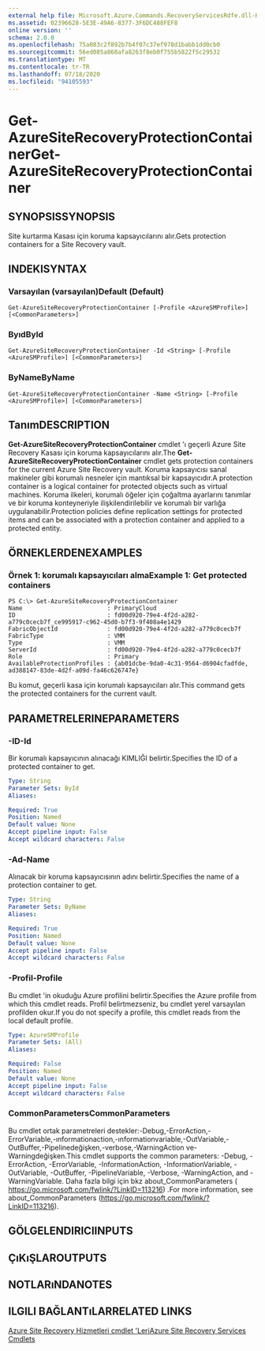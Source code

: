```yaml
---
external help file: Microsoft.Azure.Commands.RecoveryServicesRdfe.dll-Help.xml
ms.assetid: 02396628-5E3E-49A6-8377-3F6DC488FEF8
online version: ''
schema: 2.0.0
ms.openlocfilehash: 75a083c2f892b7b4f07c37ef978d1babb1dd0cb0
ms.sourcegitcommit: 56ed085a868afa8263f8eb0f755b5822f5c29532
ms.translationtype: MT
ms.contentlocale: tr-TR
ms.lasthandoff: 07/18/2020
ms.locfileid: "94105593"
---
```

# <span data-ttu-id="89185-101">Get-AzureSiteRecoveryProtectionContainer</span><span class="sxs-lookup"><span data-stu-id="89185-101">Get-AzureSiteRecoveryProtectionContainer</span></span>

## <span data-ttu-id="89185-102">SYNOPSIS</span><span class="sxs-lookup"><span data-stu-id="89185-102">SYNOPSIS</span></span>
<span data-ttu-id="89185-103">Site kurtarma Kasası için koruma kapsayıcılarını alır.</span><span class="sxs-lookup"><span data-stu-id="89185-103">Gets protection containers for a Site Recovery vault.</span></span>

## <span data-ttu-id="89185-104">INDEKI</span><span class="sxs-lookup"><span data-stu-id="89185-104">SYNTAX</span></span>

### <span data-ttu-id="89185-105">Varsayılan (varsayılan)</span><span class="sxs-lookup"><span data-stu-id="89185-105">Default (Default)</span></span>
```
Get-AzureSiteRecoveryProtectionContainer [-Profile <AzureSMProfile>] [<CommonParameters>]
```

### <span data-ttu-id="89185-106">Byıd</span><span class="sxs-lookup"><span data-stu-id="89185-106">ById</span></span>
```
Get-AzureSiteRecoveryProtectionContainer -Id <String> [-Profile <AzureSMProfile>] [<CommonParameters>]
```

### <span data-ttu-id="89185-107">ByName</span><span class="sxs-lookup"><span data-stu-id="89185-107">ByName</span></span>
```
Get-AzureSiteRecoveryProtectionContainer -Name <String> [-Profile <AzureSMProfile>] [<CommonParameters>]
```

## <span data-ttu-id="89185-108">Tanım</span><span class="sxs-lookup"><span data-stu-id="89185-108">DESCRIPTION</span></span>
<span data-ttu-id="89185-109">**Get-AzureSiteRecoveryProtectionContainer** cmdlet 'ı geçerli Azure Site Recovery Kasası için koruma kapsayıcılarını alır.</span><span class="sxs-lookup"><span data-stu-id="89185-109">The **Get-AzureSiteRecoveryProtectionContainer** cmdlet gets protection containers for the current Azure Site Recovery vault.</span></span>
<span data-ttu-id="89185-110">Koruma kapsayıcısı sanal makineler gibi korumalı nesneler için mantıksal bir kapsayıcıdır.</span><span class="sxs-lookup"><span data-stu-id="89185-110">A protection container is a logical container for protected objects such as virtual machines.</span></span>
<span data-ttu-id="89185-111">Koruma ilkeleri, korumalı öğeler için çoğaltma ayarlarını tanımlar ve bir koruma konteyneriyle ilişkilendirilebilir ve korumalı bir varlığa uygulanabilir.</span><span class="sxs-lookup"><span data-stu-id="89185-111">Protection policies define replication settings for protected items and can be associated with a protection container and applied to a protected entity.</span></span>

## <span data-ttu-id="89185-112">ÖRNEKLERDEN</span><span class="sxs-lookup"><span data-stu-id="89185-112">EXAMPLES</span></span>

### <span data-ttu-id="89185-113">Örnek 1: korumalı kapsayıcıları alma</span><span class="sxs-lookup"><span data-stu-id="89185-113">Example 1: Get protected containers</span></span>
```
PS C:\> Get-AzureSiteRecoveryProtectionContainer
Name                        : PrimaryCloud
ID                          : fd00d920-79e4-4f2d-a282-a779c0cecb7f_ce995917-c962-45d0-b7f3-9f408a4e1429
FabricObjectId              : fd00d920-79e4-4f2d-a282-a779c0cecb7f
FabricType                  : VMM
Type                        : VMM
ServerId                    : fd00d920-79e4-4f2d-a282-a779c0cecb7f
Role                        : Primary
AvailableProtectionProfiles : {ab01dcbe-9da0-4c31-9564-d6904cfadfde, ad388147-83de-4d2f-a09d-fa46c626747e}
```

<span data-ttu-id="89185-114">Bu komut, geçerli kasa için korumalı kapsayıcıları alır.</span><span class="sxs-lookup"><span data-stu-id="89185-114">This command gets the protected containers for the current vault.</span></span>

## <span data-ttu-id="89185-115">PARAMETRELERINE</span><span class="sxs-lookup"><span data-stu-id="89185-115">PARAMETERS</span></span>

### <span data-ttu-id="89185-116">-ID</span><span class="sxs-lookup"><span data-stu-id="89185-116">-Id</span></span>
<span data-ttu-id="89185-117">Bir korumalı kapsayıcının alınacağı KIMLIĞI belirtir.</span><span class="sxs-lookup"><span data-stu-id="89185-117">Specifies the ID of a protected container to get.</span></span>

```yaml
Type: String
Parameter Sets: ById
Aliases: 

Required: True
Position: Named
Default value: None
Accept pipeline input: False
Accept wildcard characters: False
```

### <span data-ttu-id="89185-118">-Ad</span><span class="sxs-lookup"><span data-stu-id="89185-118">-Name</span></span>
<span data-ttu-id="89185-119">Alınacak bir koruma kapsayıcısının adını belirtir.</span><span class="sxs-lookup"><span data-stu-id="89185-119">Specifies the name of a protection container to get.</span></span>

```yaml
Type: String
Parameter Sets: ByName
Aliases: 

Required: True
Position: Named
Default value: None
Accept pipeline input: False
Accept wildcard characters: False
```

### <span data-ttu-id="89185-120">-Profil</span><span class="sxs-lookup"><span data-stu-id="89185-120">-Profile</span></span>
<span data-ttu-id="89185-121">Bu cmdlet 'in okuduğu Azure profilini belirtir.</span><span class="sxs-lookup"><span data-stu-id="89185-121">Specifies the Azure profile from which this cmdlet reads.</span></span>
<span data-ttu-id="89185-122">Profil belirtmezseniz, bu cmdlet yerel varsayılan profilden okur.</span><span class="sxs-lookup"><span data-stu-id="89185-122">If you do not specify a profile, this cmdlet reads from the local default profile.</span></span>

```yaml
Type: AzureSMProfile
Parameter Sets: (All)
Aliases: 

Required: False
Position: Named
Default value: None
Accept pipeline input: False
Accept wildcard characters: False
```

### <span data-ttu-id="89185-123">CommonParameters</span><span class="sxs-lookup"><span data-stu-id="89185-123">CommonParameters</span></span>
<span data-ttu-id="89185-124">Bu cmdlet ortak parametreleri destekler:-Debug,-ErrorAction,-ErrorVariable,-ınformationaction,-ınformationvariable,-OutVariable,-OutBuffer,-Pipelinedeğişken,-verbose,-WarningAction ve-Warningdeğişken.</span><span class="sxs-lookup"><span data-stu-id="89185-124">This cmdlet supports the common parameters: -Debug, -ErrorAction, -ErrorVariable, -InformationAction, -InformationVariable, -OutVariable, -OutBuffer, -PipelineVariable, -Verbose, -WarningAction, and -WarningVariable.</span></span> <span data-ttu-id="89185-125">Daha fazla bilgi için bkz about_CommonParameters ( https://go.microsoft.com/fwlink/?LinkID=113216) .</span><span class="sxs-lookup"><span data-stu-id="89185-125">For more information, see about_CommonParameters (https://go.microsoft.com/fwlink/?LinkID=113216).</span></span>

## <span data-ttu-id="89185-126">GÖLGELENDIRICI</span><span class="sxs-lookup"><span data-stu-id="89185-126">INPUTS</span></span>

## <span data-ttu-id="89185-127">ÇıKıŞLAR</span><span class="sxs-lookup"><span data-stu-id="89185-127">OUTPUTS</span></span>

## <span data-ttu-id="89185-128">NOTLARıNDA</span><span class="sxs-lookup"><span data-stu-id="89185-128">NOTES</span></span>

## <span data-ttu-id="89185-129">ILGILI BAĞLANTıLAR</span><span class="sxs-lookup"><span data-stu-id="89185-129">RELATED LINKS</span></span>

[<span data-ttu-id="89185-130">Azure Site Recovery Hizmetleri cmdlet 'Leri</span><span class="sxs-lookup"><span data-stu-id="89185-130">Azure Site Recovery Services Cmdlets</span></span>](./Azure.SiteRecoveryServices.md)


